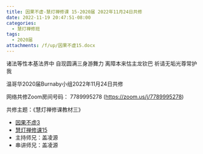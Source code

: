 ```yaml
---
title: 因果不虚-慧灯禅修课 15-2020届 2022年11月24日共修
date: 2022-11-19 20:47:51-08:00
categories:
  - 慧灯禅修班
tags:
  - 2020届
attachments: /f/up/因果不虚15.docx
---
```

诸法等性本基法界中 自现圆满三身游舞力
离障本来怙主龙钦巴 祈请无垢光尊常护我

温哥华2020届Burnaby小组2022年11月24日共修

网络共修Zoom房间号码： 7789995278 (<https://zoom.us/j/7789995278>)

共修主题：《慧灯禅修课教材三》

* [因果不虚3](/f/up/因果不虚15.docx)
* [慧灯禅修课15](https://www.youtube.com/watch?v=cMRBoLXSPqE&t=6s&ab_channel=%E6%85%A7%E7%81%AF%E4%B9%8B%E5%85%89%E7%BD%91%E7%AB%99)
* 主持师兄：盖凌源
* 串讲师兄：盖凌源